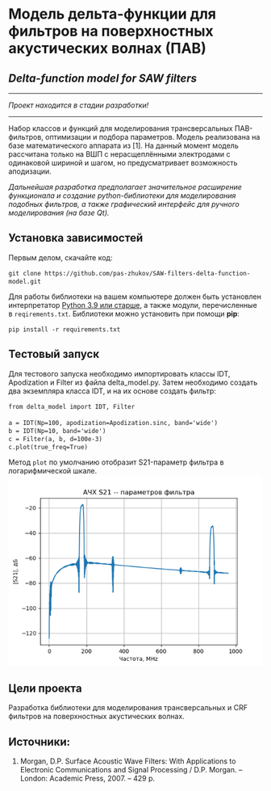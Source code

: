 # Модель дельта-функции для фильтров на поверхностных акустических волнах (ПАВ)
## _Delta-function model for SAW filters_

---

_Проект находится в стадии разработки!_

---

Набор классов и функций для моделирования трансверсальных ПАВ-фильтров, оптимизации и подбора параметров. Модель реализована на базе математического аппарата из [1]. На данный момент модель рассчитана только на ВШП с нерасщеплёнными электродами с одинаковой шириной и шагом, но предусматривает возможность аподизации.

_Дальнейшая разработка предполагает значительное расширение функционала и создание python-библиотеки для моделирования подобных фильтров, а также графический интерфейс для ручного моделирования (на базе Qt)._

## Установка зависимостей
Первым делом, скачайте код:
``` 
git clone https://github.com/pas-zhukov/SAW-filters-delta-function-model.git
```
Для работы библиотеки на вашем компьютере должен быть установлен интерпретатор [Python 3.9 или старше](https://www.python.org/downloads/), а также модули, перечисленные в `reqirements.txt`.
Библиотеки можно установить при помощи **pip**:
```
pip install -r requirements.txt
```

## Тестовый запуск
Для тестового запуска необходимо импортировать классы IDT, Apodization и Filter из файла delta_model.py. Затем необходимо создать два экземпляра класса IDT, и на их основе создать фильтр:
```
from delta_model import IDT, Filter

a = IDT(Np=100, apodization=Apodization.sinc, band='wide')
b = IDT(Np=10, band='wide')
c = Filter(a, b, d=100e-3)
c.plot(true_freq=True)
```
Метод `plot` по умолчанию отобразит S21-параметр фильтра в логарифмической шкале.
![img](img/img.png)


## Цели проекта

Разработка библиотеки для моделирования трансверсальных и CRF фильтров на поверхностных акустических волнах.

## Источники:

1. Morgan, D.P. Surface Acoustic Wave Filters: With Applications to Electronic Communications and Signal Processing / D.P. Morgan. – London: Academic Press, 2007. – 429 p.